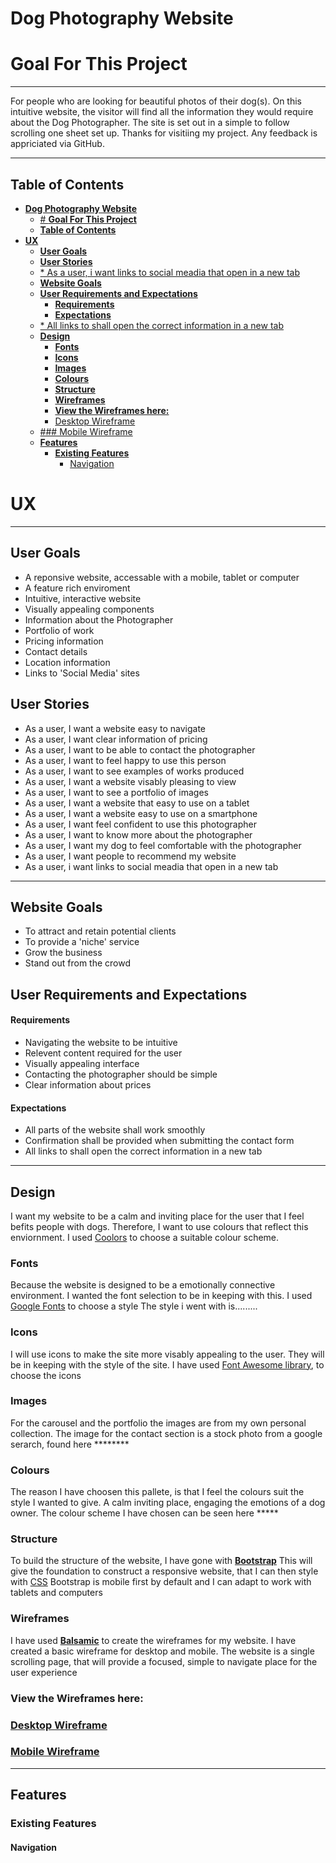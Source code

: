 # **Dog Photography Website**

# **Goal For This Project**
---
For people who are looking for beautiful photos of their dog(s).
On this intuitive website, the visitor will find all the information they would require about the Dog Photographer.
The site is set out in a simple to follow scrolling one sheet set up.
Thanks for visitiing my project. Any feedback is appriciated via GitHub.

---

## **Table of Contents** 
- [**Dog Photography Website**](#dog-photography-website)
  - [# **Goal For This Project**](#-goal-for-this-project)
  - [**Table of Contents**](#table-of-contents)
- [**UX**](#ux)
  - [**User Goals**](#user-goals)
  - [**User Stories**](#user-stories)
  - [* As a user, i want links to social meadia that open in a new tab](#-as-a-user-i-want-links-to-social-meadia-that-open-in-a-new-tab)
  - [**Website Goals**](#website-goals)
  - [**User Requirements and Expectations**](#user-requirements-and-expectations)
      - [**Requirements**](#requirements)
      - [**Expectations**](#expectations)
  - [* All links to shall open the correct information in a new tab](#-all-links-to-shall-open-the-correct-information-in-a-new-tab)
  - [**Design**](#design)
    - [**Fonts**](#fonts)
    - [**Icons**](#icons)
    - [**Images**](#images)
    - [**Colours**](#colours)
    - [**Structure**](#structure)
    - [**Wireframes**](#wireframes)
    - [**View the Wireframes here:**](#view-the-wireframes-here)
    - [Desktop Wireframe](#desktop-wireframe)
  - [### Mobile Wireframe](#-mobile-wireframe)
  - [**Features**](#features)
    - [**Existing Features**](#existing-features)
      - [Navigation](#navigation)

# **UX**

---
## **User Goals**

* A reponsive website, accessable with a mobile, tablet or computer
* A feature rich enviroment
* Intuitive, interactive website
* Visually appealing components
* Information about the Photographer
* Portfolio of work
* Pricing information
* Contact details
* Location information
* Links to 'Social Media' sites

## **User Stories**

* As a user, I want a website easy to navigate
* As a user, I want clear information of pricing
* As a user, I want to be able to contact the photographer
* As a user, I want to feel happy to use this person
* As a user, I want to see examples of works produced
* As a user, I want a website visably pleasing to view
* As a user, I want to see a portfolio of images
* As a user, I want a website that easy to use on a tablet
* As a user, I want a website easy to use on a smartphone
* As a user, I want feel confident to use this photographer
* As a user, I want to know more about the photographer
* As a user, I want my dog to feel comfortable with the photographer
* As a user, I want people to recommend my website
* As a user, i want links to social meadia that open in a new tab
---
## **Website Goals**

* To attract and retain potential clients
* To provide a 'niche' service 
* Grow the business
* Stand out from the crowd

## **User Requirements and Expectations**

#### **Requirements**
* Navigating the website to be intuitive
* Relevent content required for the user
* Visually appealing interface
* Contacting the photographer should be simple
* Clear information about prices


#### **Expectations**
* All parts of the website shall work smoothly
* Confirmation shall be provided when submitting the contact form
* All links to shall open the correct information in a new tab
---
## **Design**
I want my website to be a calm and inviting place for the user that I feel befits people with dogs. 
Therefore, I want to use colours that reflect this enviornment.
I used [Coolors](https://coolors.co/ "Coolors.co") to choose a suitable colour scheme.

### **Fonts**
Because the website is designed to be a emotionally connective environment. I wanted the font selection to be in keeping with this.
I used [Google Fonts](https://fonts.google.com/ "Google Fonts") to choose a style
The style i went with is.........


### **Icons**
I will use icons to make the site more visably appealing to the user. They will be in keeping with the style of the site.
I have used [Font Awesome library](https://fontawesome.com/ "Font Awesome"), to choose the icons

### **Images**
For the carousel and the portfolio the images are from my own personal collection.
The image for the contact section is a stock photo from a google serarch, found here ********

### **Colours**
The reason I have choosen this pallete, is that I feel the colours suit the style I wanted to give. A calm inviting place, engaging the emotions of a dog owner.
The colour scheme I have chosen can be seen here *****

### **Structure**
To build the structure of the website, I have gone with **[Bootstrap](https://getbootstrap.com/)** 
This will give the foundation to construct a responsive website, that I can then style with [CSS](https://en.wikipedia.org/wiki/Cascading_Style_Sheets)
Bootstrap is mobile first by default and I can adapt to work with tablets and computers


### **Wireframes**
I have used **[Balsamic](https://balsamiq.com/wireframes/)** to create the wireframes for my website. 
I have created a basic wireframe for desktop and mobile. 
The website is a single scrolling page, that will provide a focused, simple to navigate place for the user experience

### **View the Wireframes here:**
### [Desktop Wireframe](wireframes/desktop-wireframe.png)
### [Mobile Wireframe](wireframes/mobile-wireframe.png)
---
## **Features**
### **Existing Features**
#### Navigation
